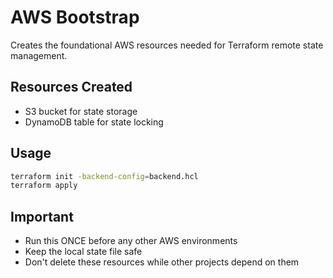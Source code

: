 # AWS Bootstrap

Creates the foundational AWS resources needed for Terraform remote state management.

## Resources Created
- S3 bucket for state storage
- DynamoDB table for state locking

## Usage
```bash
terraform init -backend-config=backend.hcl
terraform apply
```

## Important
- Run this ONCE before any other AWS environments
- Keep the local state file safe
- Don't delete these resources while other projects depend on them

